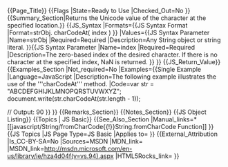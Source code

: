 {{Page_Title}}
{{Flags
|State=Ready to Use
|Checked_Out=No
}}
{{Summary_Section|Returns the Unicode value of the character at the specified location.}}
{{JS_Syntax
|Formats={{JS Syntax Format
|Format=strObj. charCodeAt( index )
}}
|Values={{JS Syntax Parameter
|Name=strObj
|Required=Required
|Description=Any String object or string literal.
}}{{JS Syntax Parameter
|Name=index
|Required=Required
|Description=The zero-based index of the desired character. If there is no character at the specified index, NaN is returned.
}}
}}
{{JS_Return_Value}}
{{Examples_Section
|Not_required=No
|Examples={{Single Example
|Language=JavaScript
|Description=The following example illustrates the use of the '''charCodeAt''' method.
|Code=var str = "ABCDEFGHIJKLMNOPQRSTUVWXYZ"; 
 document.write(str.charCodeAt(str.length - 1));
 
 // Output: 90
}}
}}
{{Remarks_Section}}
{{Notes_Section}}
{{JS Object Listing}}
{{Topics | JS Basic}}
{{See_Also_Section
|Manual_links=* [[javascript/String/fromCharCode{{!}}String.fromCharCode Function]]
}}
{{JS Topics
|JS Page Type=JS Basic
|Applies to=
}}
{{External_Attribution
|Is_CC-BY-SA=No
|Sources=MSDN
|MDN_link=
|MSDN_link=http://msdn.microsoft.com/en-us/library/ie/hza4d04f(v=vs.94).aspx
|HTML5Rocks_link=
}}